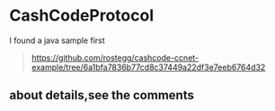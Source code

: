 # CashCodeProtocol
I found a java sample first
  >https://github.com/rostegg/cashcode-ccnet-example/tree/6a1bfa7836b77cd8c37449a22df3e7eeb6764d32
  
## about details,see the comments
